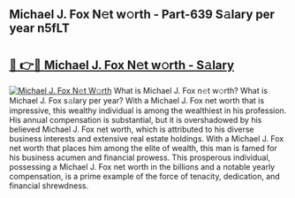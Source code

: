 ## Michael J. Fox N𝚎t w𝚘rth - Part-639 S𝚊lary per year n5fLT

# <h2><a href="http://gc3d3h9.nevu.top/?p=Michael+J.+Fox">🔗 👉🔴 Michael J. Fox N𝚎t w𝚘rth - S𝚊lary</a></h2>

[![Michael J. Fox N𝚎t W𝚘rth](https://i.imgur.com/Oavwk0R.jpeg)](http://gc3d3h9.nevu.top/?p=Michael+J.+Fox)
What is Michael J. Fox n𝚎t w𝚘rth? What is Michael J. Fox s𝚊lary per year?
With a Michael J. Fox net worth that is impressive, this wealthy individual is among the wealthiest in his profession. His annual compensation is substantial, but it is overshadowed by his believed Michael J. Fox net worth, which is attributed to his diverse business interests and extensive real estate holdings. With a Michael J. Fox net worth that places him among the elite of wealth, this man is famed for his business acumen and financial prowess. This prosperous individual, possessing a Michael J. Fox net worth in the billions and a notable yearly compensation, is a prime example of the force of tenacity, dedication, and financial shrewdness.
